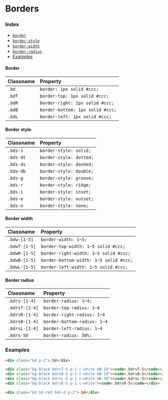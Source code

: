 # Borders

### Index
- [`border`](#general-border)
- [`border-style`](#border-style)
- [`border-width`](#border-width)
- [`border-radius`](#border-radius)
- [Examples](#examples)

#### Border
| Classname    | Property   |
|:-------------|:-----------|
| `.bd` | `border: 1px solid #ccc;` |
| `.bdT` | `border-top: 1px solid #ccc;` |
| `.bdR` | `border-right: 1px solid #ccc;` |
| `.bdB` | `border-bottom: 1px solid #ccc;` |
| `.bdL` | `border-left: 1px solid #ccc;` |

#### Border style
| Classname    | Property   |
|:-------------|:-----------|
| `.bds-s` | `border-style: solid;` |
| `.bds-dt` | `border-style: dotted;` |
| `.bds-ds` | `border-style: dashed;` |
| `.bds-db` | `border-style: double;` |
| `.bds-g` | `border-style: groove;` |
| `.bds-r` | `border-style: ridge;` |
| `.bds-i` | `border-style: inset;` |
| `.bds-o` | `border-style: outset;` |
| `.bds-n` | `border-style: none;` |

#### Border width
| Classname    | Property   |
|:-------------|:-----------|
| `.bdw-[1-5]` | `border-width: 1~5;` |
| `.bdwT-[1-5]` | `border-top-width: 1~5 solid #ccc;` |
| `.bdwR-[1-5]` | `border-right-width: 1~5 solid #ccc;` |
| `.bdwB-[1-5]` | `border-bottom-width: 1~5 solid #ccc;` |
| `.bdwL-[1-5]` | `border-left-width: 1~5 solid #ccc;` |

#### Border radius
| Classname    | Property   |
|:-------------|:-----------|
|`.bdrs-[1-4]` | `border-radius: 1~4;` |
|`.bdrsT-[1-4]` | `border-top-radius: 1~4` |
|`.bdrsR-[1-4]` | `border-right-radius: 1~4` |
|`.bdrsB-[1-4]` | `border-bottom-radius: 1~4` |
|`.bdrsL-[1-4]` | `border-left-radius: 1~4` |
|`.bdrs-50` | `border-radius: 50%;` |

### Examples
```html
<div class="bd p-2">.bd</div>
```

```html
<div class="bg-black bdrsT-5 p-1 c-white mB-10"><code>.bdrsT-5</code></div>
<div class="bg-black bdrsB-5 p-1 c-white mB-10"><code>.bdrsB-5</code></div>
<div class="bg-black bdrsL-5 p-1 c-white mB-10"><code>.bdrsL-5</code></div>
<div class="bg-black bdrsR-5 p-1 c-white"><code>.bdrsR-5</code></div>
```

```html
<div class="bd bd-red bds-d p-2">.bd</div>
```
